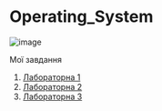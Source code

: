 # Operating_System

![image](https://user-images.githubusercontent.com/113579489/191723765-3e690f95-1bdb-4c79-8590-6249f882bab6.png)

Мої завдання

1. [Лабораторна 1]()
2. [Лабораторна 2]()
3. [Лабораторна 3]()
